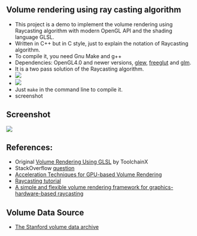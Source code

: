 
## Volume rendering using ray casting algorithm ##

- This project is a demo to implement the volume rendering using Raycasting algorithm with modern OpenGL API and the shading language GLSL.
- Written in C++ but in C style, just to explain the notation of Raycasting algorithm.
- To compile it, you need Gnu Make and g++
- Dependencies: OpenGL4.0 and newer versions, [glew](http://glew.sourceforge.net/), [freeglut](http://freeglut.sourceforge.net/) and [glm](http://glm.g-truc.net/ ).
- It is a two pass solution of the Raycasting algorithm.
- ![](http://www.voreen.org//files/ray_raycasting_general.jpg)
- ![](images/ray_entry_exit.jpg)
- Just `make` in the command line to compile it.
- screenshot


## Screenshot
![](images/raycasting.png)
## References: ##
- Original [Volume Rendering Using GLSL](https://github.com/toolchainX/Volume_Rendering_Using_GLSL) by ToolchainX
- StackOverflow [question](http://stackoverflow.com/questions/9482572/volume-rendering-using-glsl-with-ray-casting-algorithm)
- [Acceleration Techniques for GPU-based Volume Rendering](http://cglab.snu.ac.kr/lectures/05-2/graphics/notes/papers/Acceleration%20Techniques%20for%20GPU.pdf)
- [Raycasting tutorial](http://www.voreen.org/129-Ray-Casting.html)
- [A simple and flexible volume rendering framework for graphics-hardware-based raycasting](http://dl.acm.org/citation.cfm?id=2386498)

## Volume Data Source ##
- [The Stanford volume data archive](http://www-graphics.stanford.edu/data/voldata/)